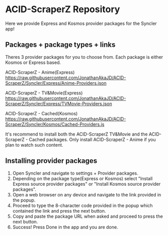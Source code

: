 # ACID-ScraperZ Repository

Here we provide Express and Kosmos provider packages for the Syncler app!

## Packages + package types + links

Theres 3 provider packages for you to choose from. Each package is either Kosmos or Express based.

ACID-ScraperZ - Anime(Express)
https://raw.githubusercontent.com/JonathanAkaJD/ACID-ScraperZ/Syncler/Express/Anime-Providers.json

ACID-ScraperZ - TV&Movie(Express)
https://raw.githubusercontent.com/JonathanAkaJD/ACID-ScraperZ/Syncler/Express/TVMovie-Providers.json

ACID-ScraperZ - Cached(Kosmos)
https://raw.githubusercontent.com/JonathanAkaJD/ACID-ScraperZ/Syncler/Kosmos/Cached-Providers.js

It's recommend to install both the ACID-ScraperZ TV&Movie and the ACID-ScraperZ - Cached packages.
Only install ACID-ScraperZ - Anime if you plan to watch such content.

## Installing provider packages

1. Open Syncler and navigate to settings + Provider packages.
2. Depending on the package type(Express or Kosmos) select "Install Express source provider packages" or "Install Kosmos source provider packages".
3. Open a web browser on any device and navigate to the link provided in the popup.
4. Proceed to type the 8-character code provided in the popup which contained the link and press the next button.
5. Copy and paste the package URL when asked and proceed to press the next button.
6. Success! Press Done in the app and you are done.

